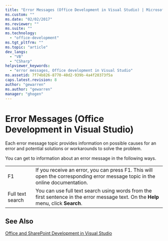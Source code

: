 ```yaml
---
title: "Error Messages (Office Development in Visual Studio) | Microsoft Docs"
ms.custom: ""
ms.date: "02/02/2017"
ms.reviewer: ""
ms.suite: ""
ms.technology: 
  - "office-development"
ms.tgt_pltfrm: ""
ms.topic: "article"
dev_langs: 
  - "VB"
  - "CSharp"
helpviewer_keywords: 
  - "error messages, Office development in Visual Studio"
ms.assetid: 7f74b826-8770-40d2-939b-4a4f20373f5a
caps.latest.revision: 8
author: "gewarren"
ms.author: "gewarren"
manager: "ghogen"
---
```

# Error Messages (Office Development in Visual Studio)
  Each error message topic provides information on possible causes for an error and potential solutions or workarounds to solve the problem.  
  
 You can get to information about an error message in the following ways.  
  
|||  
|-|-|  
|F1|If you receive an error, you can press F1. This will open the corresponding error message topic in the online documentation.|  
|Full text search|You can use full text search using words from the first sentence in the error message text. On the **Help** menu, click **Search**.|  
  
## See Also  
 [Office and SharePoint Development in Visual Studio](../vsto/office-and-sharepoint-development-in-visual-studio.md)  
  
  